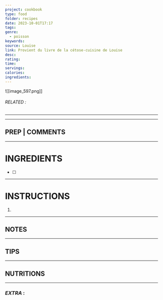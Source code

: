 ```yaml
---
project: cookbook
type: food
folder: recipes
date: 2023-10-01T17:17
tags: 
genre:
  - poisson
keywords: 
source: Louise
link: Provient du livre de la cétose-cuisine de Louise
desc: 
rating: 
time: 
servings: 
calories: 
ingredients:
---
```


![[image_597.png]]
###### *RELATED* : 
---


---
## PREP | COMMENTS



---
# INGREDIENTS

- [ ] 

---
# INSTRUCTIONS

1. 

---
## NOTES



---
## TIPS



---
## NUTRITIONS



---
### *EXTRA* :



